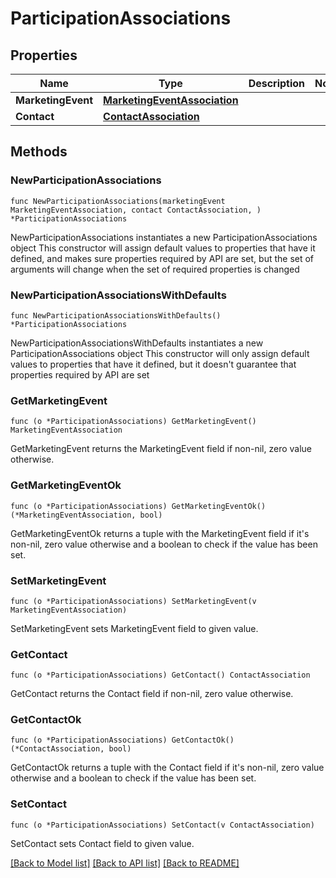# ParticipationAssociations

## Properties

Name | Type | Description | Notes
------------ | ------------- | ------------- | -------------
**MarketingEvent** | [**MarketingEventAssociation**](MarketingEventAssociation.md) |  | 
**Contact** | [**ContactAssociation**](ContactAssociation.md) |  | 

## Methods

### NewParticipationAssociations

`func NewParticipationAssociations(marketingEvent MarketingEventAssociation, contact ContactAssociation, ) *ParticipationAssociations`

NewParticipationAssociations instantiates a new ParticipationAssociations object
This constructor will assign default values to properties that have it defined,
and makes sure properties required by API are set, but the set of arguments
will change when the set of required properties is changed

### NewParticipationAssociationsWithDefaults

`func NewParticipationAssociationsWithDefaults() *ParticipationAssociations`

NewParticipationAssociationsWithDefaults instantiates a new ParticipationAssociations object
This constructor will only assign default values to properties that have it defined,
but it doesn't guarantee that properties required by API are set

### GetMarketingEvent

`func (o *ParticipationAssociations) GetMarketingEvent() MarketingEventAssociation`

GetMarketingEvent returns the MarketingEvent field if non-nil, zero value otherwise.

### GetMarketingEventOk

`func (o *ParticipationAssociations) GetMarketingEventOk() (*MarketingEventAssociation, bool)`

GetMarketingEventOk returns a tuple with the MarketingEvent field if it's non-nil, zero value otherwise
and a boolean to check if the value has been set.

### SetMarketingEvent

`func (o *ParticipationAssociations) SetMarketingEvent(v MarketingEventAssociation)`

SetMarketingEvent sets MarketingEvent field to given value.


### GetContact

`func (o *ParticipationAssociations) GetContact() ContactAssociation`

GetContact returns the Contact field if non-nil, zero value otherwise.

### GetContactOk

`func (o *ParticipationAssociations) GetContactOk() (*ContactAssociation, bool)`

GetContactOk returns a tuple with the Contact field if it's non-nil, zero value otherwise
and a boolean to check if the value has been set.

### SetContact

`func (o *ParticipationAssociations) SetContact(v ContactAssociation)`

SetContact sets Contact field to given value.



[[Back to Model list]](../README.md#documentation-for-models) [[Back to API list]](../README.md#documentation-for-api-endpoints) [[Back to README]](../README.md)


